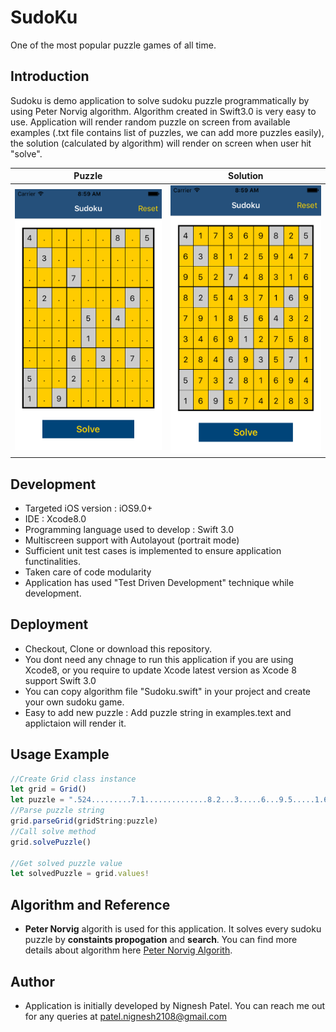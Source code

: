 # SudoKu
One of the most popular puzzle games of all time.

## Introduction
Sudoku is demo application to solve sudoku puzzle programmatically by using Peter Norvig algorithm. Algorithm created in Swift3.0 is very easy to use. Application will render random puzzle on screen from available examples (.txt file contains list of puzzles, we can add more puzzles easily), the solution (calculated by algorithm) will render on screen when user hit "solve".

Puzzle             |  Solution
:-------------------------:|:-------------------------:
![](https://github.com/pate0359/Sudoku/blob/master/Screens/1.png)  |  ![](https://github.com/pate0359/Sudoku/blob/master/Screens/2.png)


## Development
* Targeted iOS version : iOS9.0+
* IDE : Xcode8.0
* Programming language used to develop : Swift 3.0
* Multiscreen support with Autolayout (portrait mode)
* Sufficient unit test cases is implemented to ensure application functinalities.
* Taken care of code modularity
* Application has used "Test Driven Development" technique while development. 

## Deployment
* Checkout, Clone or download this repository. 
* You dont need any chnage to run this application if you are using Xcode8, or you require to update Xcode latest version as Xcode 8 support Swift 3.0
* You can copy algorithm file "Sudoku.swift" in your project and create your own sudoku game.
* Easy to add new puzzle : Add puzzle string in examples.text and applictaion will render it.

## Usage Example

``` javascript
//Create Grid class instance
let grid = Grid()
let puzzle = ".524.........7.1..............8.2...3.....6...9.5.....1.6.3...........897........"
//Parse puzzle string
grid.parseGrid(gridString:puzzle)
//Call solve method
grid.solvePuzzle()

//Get solved puzzle value
let solvedPuzzle = grid.values!

```

## Algorithm and Reference
* **Peter Norvig** algorith is used for this application. It solves every sudoku puzzle by **constaints propogation** and **search**. You can find more details about algorithm here [Peter Norvig Algorith](http://norvig.com/sudoku.html).

## Author
* Application is initially developed by Nignesh Patel. You can reach me out for any queries at [patel.nignesh2108@gmail.com](mailto:patel.nignesh2108@gmail.com)
